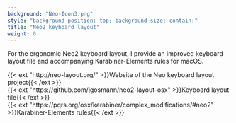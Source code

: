 ```yaml
---
background: "Neo-Icon3.png"
style: "background-position: top; background-size: contain;"
title: "Neo2 keyboard layout"
weight: 0
---
```


For the ergonomic Neo2 keyboard layout, I provide an improved keyboard layout
file and accompanying Karabiner-Elements rules for macOS.

<ul style="list-style-type: none; padding: 0;">
<li>{{< ext "http://neo-layout.org/" >}}Website of the Neo keyboard layout project{{< /ext >}}</li>
<li>{{< ext "https://github.com/jgosmann/neo2-layout-osx" >}}Keyboard layout file{{< /ext >}}</li>
<li>{{< ext "https://pqrs.org/osx/karabiner/complex_modifications/#neo2" >}}Karabiner-Elements rules{{< /ext >}}</li>
</ul>
